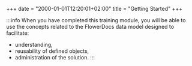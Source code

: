 +++
date = "2000-01-01T12:20:01+02:00"
title = "Getting Started"
+++

:::info
When you have completed this training module, you will be able to use the concepts related to the FlowerDocs data model designed to facilitate: 

* understanding,
* reusability of defined objects,
* administration of the solution.
:::


